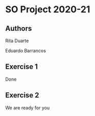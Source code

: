 # SO Project 2020-21

## Authors

Rita Duarte

Eduardo Barrancos

## Exercise 1

Done

## Exercise 2

We are ready for you
